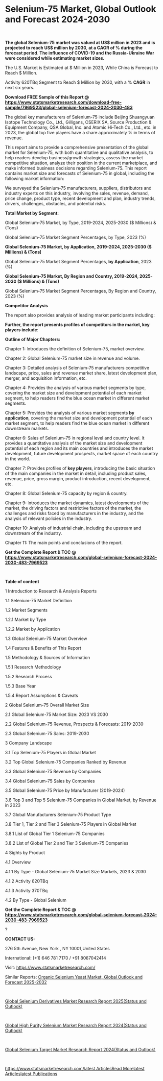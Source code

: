 <h1>Selenium-75 Market, Global Outlook and Forecast 2024-2030</h1><br/><p><strong>The global Selenium-75 market was valued at US$ million in 2023 and is projected to reach US$ million by 2030, at a <strong>CAGR</strong> of % during the forecast period. The influence of COVID-19 and the Russia-Ukraine War were considered while estimating market sizes.</strong></p>
 
 
 
 <p>The U.S. Market is Estimated at $ Million in 2023, While China is Forecast to Reach $ Million.</p>
 
 
 
 <p>Activity 620TBq Segment to Reach $ Million by 2030, with a % <strong>CAGR</strong> in next six years.</p>
 
 
 
 <p><strong>Download FREE Sample of this Report @ <a href="https://www.statsmarketresearch.com/download-free-sample/7969523/global-selenium-forecast-2024-2030-483">https://www.statsmarketresearch.com/download-free-sample/7969523/global-selenium-forecast-2024-2030-483</a></strong></p>
 
 
 
 <p>The global key manufacturers of Selenium-75 include Beijing Shuangyuan Isotope Technology Co., Ltd., Gilligans, OSERIX SA, Source Production & Equipment Company, QSA Global, Inc. and Atomic Hi-Tech Co., Ltd., etc. in 2023, the global top five players have a share approximately % in terms of revenue.</p>
 
 
 
 <p>This report aims to provide a comprehensive presentation of the global market for Selenium-75, with both quantitative and qualitative analysis, to help readers develop business/growth strategies, assess the market competitive situation, analyze their position in the current marketplace, and make informed business decisions regarding Selenium-75. This report contains market size and forecasts of Selenium-75 in global, including the following market information:</p>
 
 
 
 <p>We surveyed the Selenium-75 manufacturers, suppliers, distributors and industry experts on this industry, involving the sales, revenue, demand, price change, product type, recent development and plan, industry trends, drivers, challenges, obstacles, and potential risks.</p>
 
 
 
 <p><strong>Total Market by Segment:</strong></p>
 
 
 
 <p>Global Selenium-75 Market, by Type, 2019-2024, 2025-2030 ($ Millions) & (Tons)</p>
 
 
 
 <p>Global Selenium-75 Market Segment Percentages, by Type, 2023 (%)</p>
 
 
 
 <p><strong>Global Selenium-75 Market, <strong>by Application</strong>, 2019-2024, 2025-2030 ($ Millions) & (Tons)</strong></p>
 
 
 
 <p>Global Selenium-75 Market Segment Percentages, <strong>by Application</strong>, 2023 (%)</p>
 
 
 
 <p><strong>Global Selenium-75 Market, By Region and Country, 2019-2024, 2025-2030 ($ Millions) & (Tons)</strong></p>
 
 
 
 <p>Global Selenium-75 Market Segment Percentages, By Region and Country, 2023 (%)</p>
 
 
 
 <p><strong>Competitor Analysis</strong></p>
 
 
 
 <p>The report also provides analysis of leading market participants including:</p>
 
 
 
 <p><strong>Further, the report presents profiles of competitors in the market, <strong>key players</strong> include:</strong></p>
 
 
 
 <p><strong>Outline of Major Chapters:</strong></p>
 
 
 
 <p>Chapter 1: Introduces the definition of Selenium-75, market overview.</p>
 
 
 
 <p>Chapter 2: Global Selenium-75 market size in revenue and volume.</p>
 
 
 
 <p>Chapter 3: Detailed analysis of Selenium-75 manufacturers competitive landscape, price, sales and revenue market share, latest development plan, merger, and acquisition information, etc.</p>
 
 
 
 <p>Chapter 4: Provides the analysis of various market segments by type, covering the market size and development potential of each market segment, to help readers find the blue ocean market in different market segments.</p>
 
 
 
 <p>Chapter 5: Provides the analysis of various market segments <strong>by application</strong>, covering the market size and development potential of each market segment, to help readers find the blue ocean market in different downstream markets.</p>
 
 
 
 <p>Chapter 6: Sales of Selenium-75 in regional level and country level. It provides a quantitative analysis of the market size and development potential of each region and its main countries and introduces the market development, future development prospects, market space of each country in the world.</p>
 
 
 
 <p>Chapter 7: Provides profiles of <strong>key players</strong>, introducing the basic situation of the main companies in the market in detail, including product sales, revenue, price, gross margin, product introduction, recent development, etc.</p>
 
 
 
 <p>Chapter 8: Global Selenium-75 capacity by region & country.</p>
 
 
 
 <p>Chapter 9: Introduces the market dynamics, latest developments of the market, the driving factors and restrictive factors of the market, the challenges and risks faced by manufacturers in the industry, and the analysis of relevant policies in the industry.</p>
 
 
 
 <p>Chapter 10: Analysis of industrial chain, including the upstream and downstream of the industry.</p>
 
 
 
 <p>Chapter 11: The main points and conclusions of the report.</p>
 
 
 
 <div><b>Get the Complete Report & TOC @ <a href="https://www.statsmarketresearch.com/global-selenium-forecast-2024-2030-483-7969523">https://www.statsmarketresearch.com/global-selenium-forecast-2024-2030-483-7969523</a></b></div>
 
 
 
 <p><br />
 
 <b>Table of content</b></p>
 
 
 
 <p>1 Introduction to Research & Analysis Reports<br />
 
 1.1 Selenium-75 Market Definition<br />
 
 1.2 Market Segments<br />
 
 1.2.1 Market by Type<br />
 
 1.2.2 Market by Application<br />
 
 1.3 Global Selenium-75 Market Overview<br />
 
 1.4 Features & Benefits of This Report<br />
 
 1.5 Methodology & Sources of Information<br />
 
 1.5.1 Research Methodology<br />
 
 1.5.2 Research Process<br />
 
 1.5.3 Base Year<br />
 
 1.5.4 Report Assumptions & Caveats<br />
 
 2 Global Selenium-75 Overall Market Size<br />
 
 2.1 Global Selenium-75 Market Size: 2023 VS 2030<br />
 
 2.2 Global Selenium-75 Revenue, Prospects & Forecasts: 2019-2030<br />
 
 2.3 Global Selenium-75 Sales: 2019-2030<br />
 
 3 Company Landscape<br />
 
 3.1 Top Selenium-75 Players in Global Market<br />
 
 3.2 Top Global Selenium-75 Companies Ranked by Revenue<br />
 
 3.3 Global Selenium-75 Revenue by Companies<br />
 
 3.4 Global Selenium-75 Sales by Companies<br />
 
 3.5 Global Selenium-75 Price by Manufacturer (2019-2024)<br />
 
 3.6 Top 3 and Top 5 Selenium-75 Companies in Global Market, by Revenue in 2023<br />
 
 3.7 Global Manufacturers Selenium-75 Product Type<br />
 
 3.8 Tier 1, Tier 2 and Tier 3 Selenium-75 Players in Global Market<br />
 
 3.8.1 List of Global Tier 1 Selenium-75 Companies<br />
 
 3.8.2 List of Global Tier 2 and Tier 3 Selenium-75 Companies<br />
 
 4 Sights by Product<br />
 
 4.1 Overview<br />
 
 4.1.1 By Type - Global Selenium-75 Market Size Markets, 2023 & 2030<br />
 
 4.1.2 Activity 620TBq<br />
 
 4.1.3 Activity 370TBq<br />
 
 4.2 By Type - Global Selenium</p>
 
 
 
 <div><b>Get the Complete Report & TOC @ <a href="https://www.statsmarketresearch.com/global-selenium-forecast-2024-2030-483-7969523">https://www.statsmarketresearch.com/global-selenium-forecast-2024-2030-483-7969523</a></b></div>
 
 
 
 <p>? </p>
 
 
 
 <p><b>CONTACT US:</b><br />
 
 276 5th Avenue, New York , NY 10001,United States<br />
 
 International: (+1) 646 781 7170 / +91 8087042414<br />
 
 Visit: <a href="https://www.statsmarketresearch.com/">https://www.statsmarketresearch.com/</a><br />
 
 Similar Reports: <a href="https://www.statsmarketresearch.com/global-selenium-forecast-2024-2030-483-7969523">Organic Selenium Yeast Market, Global Outlook and Forecast 2025-2032</a><br />
 
 <br />
 
 <a href="https://www.statsmarketresearch.com/global-selenium-forecast-2024-2030-483-7969523">Global Selenium Derivatives Market Research Report 2025(Status and Outlook)</a><br />
 
 <br />
 
 <a href="https://www.statsmarketresearch.com/global-selenium-forecast-2024-2030-483-7969523">Global High Purity Selenium Market Research Report 2024(Status and Outlook)</a><br />
 
 <br />
 
 <a href="https://www.statsmarketresearch.com/global-selenium-forecast-2024-2030-483-7969523">Global Selenium Target Market Research Report 2024(Status and Outlook)</a><br />
 
 <br />
 
 <a href="https://gyeongbokgung.com">https://www.statsmarketresearch.com/</a><a href="https://hallyeomaritime.com">latest Articles</a><a href="https://jingwansa.com">Read More</a><a href="https://nguoiviet.jp/">latest Articles</a><a href="https://www.intelmarketresearch.com/">latest Publications</a></p>